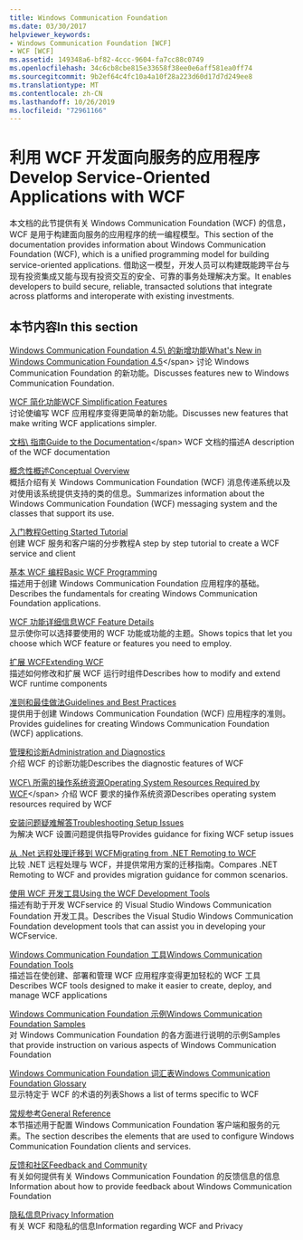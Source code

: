 ```yaml
---
title: Windows Communication Foundation
ms.date: 03/30/2017
helpviewer_keywords:
- Windows Communication Foundation [WCF]
- WCF [WCF]
ms.assetid: 149348a6-bf82-4ccc-9604-fa7cc88c0749
ms.openlocfilehash: 34c6cb8cbe815e33658f38ee0e6aff581ea0ff74
ms.sourcegitcommit: 9b2ef64c4fc10a4a10f28a223d60d17d7d249ee8
ms.translationtype: MT
ms.contentlocale: zh-CN
ms.lasthandoff: 10/26/2019
ms.locfileid: "72961166"
---
```

# <a name="develop-service-oriented-applications-with-wcf"></a><span data-ttu-id="3fd60-102">利用 WCF 开发面向服务的应用程序</span><span class="sxs-lookup"><span data-stu-id="3fd60-102">Develop Service-Oriented Applications with WCF</span></span>

<span data-ttu-id="3fd60-103">本文档的此节提供有关 Windows Communication Foundation (WCF) 的信息，WCF 是用于构建面向服务的应用程序的统一编程模型。</span><span class="sxs-lookup"><span data-stu-id="3fd60-103">This section of the documentation provides information about Windows Communication Foundation (WCF), which is a unified programming model for building service-oriented applications.</span></span> <span data-ttu-id="3fd60-104">借助这一模型，开发人员可以构建既能跨平台与现有投资集成又能与现有投资交互的安全、可靠的事务处理解决方案。</span><span class="sxs-lookup"><span data-stu-id="3fd60-104">It enables developers to build secure, reliable, transacted solutions that integrate across platforms and interoperate with existing investments.</span></span>

## <a name="in-this-section"></a><span data-ttu-id="3fd60-105">本节内容</span><span class="sxs-lookup"><span data-stu-id="3fd60-105">In this section</span></span>

 <span data-ttu-id="3fd60-106">[Windows Communication Foundation 4.5\ 的新增功能](whats-new.md)</span><span class="sxs-lookup"><span data-stu-id="3fd60-106">[What's New in Windows Communication Foundation 4.5](whats-new.md)\</span></span>
 <span data-ttu-id="3fd60-107">讨论 Windows Communication Foundation 的新功能。</span><span class="sxs-lookup"><span data-stu-id="3fd60-107">Discusses features new to Windows Communication Foundation.</span></span>

 <span data-ttu-id="3fd60-108">[WCF 简化功能](wcf-simplification-features.md)</span><span class="sxs-lookup"><span data-stu-id="3fd60-108">[WCF Simplification Features](wcf-simplification-features.md)</span></span>\
 <span data-ttu-id="3fd60-109">讨论使编写 WCF 应用程序变得更简单的新功能。</span><span class="sxs-lookup"><span data-stu-id="3fd60-109">Discusses new features that make writing WCF applications simpler.</span></span>

 <span data-ttu-id="3fd60-110">[文档\ 指南](guide-to-the-documentation.md)</span><span class="sxs-lookup"><span data-stu-id="3fd60-110">[Guide to the Documentation](guide-to-the-documentation.md)\</span></span>
 <span data-ttu-id="3fd60-111">WCF 文档的描述</span><span class="sxs-lookup"><span data-stu-id="3fd60-111">A description of the WCF documentation</span></span>

 <span data-ttu-id="3fd60-112">[概念性概述](conceptual-overview.md)</span><span class="sxs-lookup"><span data-stu-id="3fd60-112">[Conceptual Overview](conceptual-overview.md)</span></span>\
 <span data-ttu-id="3fd60-113">概括介绍有关 Windows Communication Foundation (WCF) 消息传递系统以及对使用该系统提供支持的类的信息。</span><span class="sxs-lookup"><span data-stu-id="3fd60-113">Summarizes information about the Windows Communication Foundation (WCF) messaging system and the classes that support its use.</span></span>

 <span data-ttu-id="3fd60-114">[入门教程](getting-started-tutorial.md)</span><span class="sxs-lookup"><span data-stu-id="3fd60-114">[Getting Started Tutorial](getting-started-tutorial.md)</span></span>\
 <span data-ttu-id="3fd60-115">创建 WCF 服务和客户端的分步教程</span><span class="sxs-lookup"><span data-stu-id="3fd60-115">A step by step tutorial to create a WCF service and client</span></span>

 <span data-ttu-id="3fd60-116">[基本 WCF 编程](basic-wcf-programming.md)</span><span class="sxs-lookup"><span data-stu-id="3fd60-116">[Basic WCF Programming](basic-wcf-programming.md)</span></span>\
 <span data-ttu-id="3fd60-117">描述用于创建 Windows Communication Foundation 应用程序的基础。</span><span class="sxs-lookup"><span data-stu-id="3fd60-117">Describes the fundamentals for creating Windows Communication Foundation applications.</span></span>

 <span data-ttu-id="3fd60-118">[WCF 功能详细信息](./feature-details/index.md)</span><span class="sxs-lookup"><span data-stu-id="3fd60-118">[WCF Feature Details](./feature-details/index.md)</span></span>\
 <span data-ttu-id="3fd60-119">显示使你可以选择要使用的 WCF 功能或功能的主题。</span><span class="sxs-lookup"><span data-stu-id="3fd60-119">Shows topics that let you choose which WCF feature or features you need to employ.</span></span>

 <span data-ttu-id="3fd60-120">[扩展 WCF](./extending/index.md)</span><span class="sxs-lookup"><span data-stu-id="3fd60-120">[Extending WCF](./extending/index.md)</span></span>\
 <span data-ttu-id="3fd60-121">描述如何修改和扩展 WCF 运行时组件</span><span class="sxs-lookup"><span data-stu-id="3fd60-121">Describes how to modify and extend WCF runtime components</span></span>

 <span data-ttu-id="3fd60-122">[准则和最佳做法](guidelines-and-best-practices.md)</span><span class="sxs-lookup"><span data-stu-id="3fd60-122">[Guidelines and Best Practices](guidelines-and-best-practices.md)</span></span>\
 <span data-ttu-id="3fd60-123">提供用于创建 Windows Communication Foundation (WCF) 应用程序的准则。</span><span class="sxs-lookup"><span data-stu-id="3fd60-123">Provides guidelines for creating Windows Communication Foundation (WCF) applications.</span></span>

 <span data-ttu-id="3fd60-124">[管理和诊断](./diagnostics/index.md)</span><span class="sxs-lookup"><span data-stu-id="3fd60-124">[Administration and Diagnostics](./diagnostics/index.md)</span></span>\
 <span data-ttu-id="3fd60-125">介绍 WCF 的诊断功能</span><span class="sxs-lookup"><span data-stu-id="3fd60-125">Describes the diagnostic features of WCF</span></span>

 <span data-ttu-id="3fd60-126">[WCF\ 所需的操作系统资源](operating-system-resources-required-by-wcf.md)</span><span class="sxs-lookup"><span data-stu-id="3fd60-126">[Operating System Resources Required by WCF](operating-system-resources-required-by-wcf.md)\</span></span>
 <span data-ttu-id="3fd60-127">介绍 WCF 要求的操作系统资源</span><span class="sxs-lookup"><span data-stu-id="3fd60-127">Describes operating system resources required by WCF</span></span>

 <span data-ttu-id="3fd60-128">[安装问题疑难解答](troubleshooting-setup-issues.md)</span><span class="sxs-lookup"><span data-stu-id="3fd60-128">[Troubleshooting Setup Issues](troubleshooting-setup-issues.md)</span></span>\
 <span data-ttu-id="3fd60-129">为解决 WCF 设置问题提供指导</span><span class="sxs-lookup"><span data-stu-id="3fd60-129">Provides guidance for fixing WCF setup issues</span></span>

 <span data-ttu-id="3fd60-130">[从 .Net 远程处理迁移到 WCF](migrating-from-net-remoting-to-wcf.md)</span><span class="sxs-lookup"><span data-stu-id="3fd60-130">[Migrating from .NET Remoting to WCF](migrating-from-net-remoting-to-wcf.md)</span></span>\
 <span data-ttu-id="3fd60-131">比较 .NET 远程处理与 WCF，并提供常用方案的迁移指南。</span><span class="sxs-lookup"><span data-stu-id="3fd60-131">Compares .NET Remoting to WCF and provides migration guidance for common scenarios.</span></span>

 <span data-ttu-id="3fd60-132">[使用 WCF 开发工具](using-the-wcf-development-tools.md)</span><span class="sxs-lookup"><span data-stu-id="3fd60-132">[Using the WCF Development Tools](using-the-wcf-development-tools.md)</span></span>\
 <span data-ttu-id="3fd60-133">描述有助于开发 WCFservice 的 Visual Studio Windows Communication Foundation 开发工具。</span><span class="sxs-lookup"><span data-stu-id="3fd60-133">Describes the Visual Studio Windows Communication Foundation development tools that can assist you in developing your WCFservice.</span></span>

 <span data-ttu-id="3fd60-134">[Windows Communication Foundation 工具](tools.md)</span><span class="sxs-lookup"><span data-stu-id="3fd60-134">[Windows Communication Foundation Tools](tools.md)</span></span>\
 <span data-ttu-id="3fd60-135">描述旨在使创建、部署和管理 WCF 应用程序变得更加轻松的 WCF 工具</span><span class="sxs-lookup"><span data-stu-id="3fd60-135">Describes WCF tools designed to make it easier to create, deploy, and manage WCF applications</span></span>

 <span data-ttu-id="3fd60-136">[Windows Communication Foundation 示例](./samples/index.md)</span><span class="sxs-lookup"><span data-stu-id="3fd60-136">[Windows Communication Foundation Samples](./samples/index.md)</span></span>\
 <span data-ttu-id="3fd60-137">对 Windows Communication Foundation 的各方面进行说明的示例</span><span class="sxs-lookup"><span data-stu-id="3fd60-137">Samples that provide instruction on various aspects of Windows Communication Foundation</span></span>

 <span data-ttu-id="3fd60-138">[Windows Communication Foundation 词汇表](glossary.md)</span><span class="sxs-lookup"><span data-stu-id="3fd60-138">[Windows Communication Foundation Glossary](glossary.md)</span></span>\
 <span data-ttu-id="3fd60-139">显示特定于 WCF 的术语的列表</span><span class="sxs-lookup"><span data-stu-id="3fd60-139">Shows a list of terms specific to WCF</span></span>

 <span data-ttu-id="3fd60-140">[常规参考](general-reference.md)</span><span class="sxs-lookup"><span data-stu-id="3fd60-140">[General Reference](general-reference.md)</span></span>\
 <span data-ttu-id="3fd60-141">本节描述用于配置 Windows Communication Foundation 客户端和服务的元素。</span><span class="sxs-lookup"><span data-stu-id="3fd60-141">The section describes the elements that are used to configure Windows Communication Foundation clients and services.</span></span>

 <span data-ttu-id="3fd60-142">[反馈和社区](feedback-and-community.md)</span><span class="sxs-lookup"><span data-stu-id="3fd60-142">[Feedback and Community](feedback-and-community.md)</span></span>\
 <span data-ttu-id="3fd60-143">有关如何提供有关 Windows Communication Foundation 的反馈信息的信息</span><span class="sxs-lookup"><span data-stu-id="3fd60-143">Information about how to provide feedback about Windows Communication Foundation</span></span>

 <span data-ttu-id="3fd60-144">[隐私信息](privacy-information.md)</span><span class="sxs-lookup"><span data-stu-id="3fd60-144">[Privacy Information](privacy-information.md)</span></span>\
 <span data-ttu-id="3fd60-145">有关 WCF 和隐私的信息</span><span class="sxs-lookup"><span data-stu-id="3fd60-145">Information regarding WCF and Privacy</span></span>
